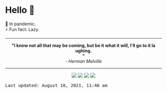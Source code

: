 # Hello 👋

🌱 In pandemic. <br> ⚡ Fun fact: Lazy.

<hr>
<div align="center"><b>"I know not all that may be coming, but be it what it will, I'll go to it la <br> ughing. <br> "</b><br><i> - Herman Melville</i></div>
<hr>

<p align="center">
	<img src="https://github-readme-stats.vercel.app/api?username=devblin&count_private=true&show_icons=true&hide_border=true&bg_color=00000000&text_color=3790D7&title_color=FF2D2D&icon_color=fb8c00&include_all_commits=true&custom_title=📙 Deepanshu Dhruw's Github Stats">
	<img src="https://github-readme-stats.vercel.app/api/top-langs/?username=devblin&layout=compact&hide=&langs_count=10&hide_border=true&bg_color=00000000&text_color=3790D7&title_color=FF2D2D&icon_color=fb8c00&custom_title=💻 Most Used Languages">
	<img src="https://github-readme-streak-stats.herokuapp.com?user=devblin&theme=dark&hide_border=true&background=00000000&stroke=FF2D2D&ring=FF2D2D&currStreakLabel=3790D7&dates=3790D7&currStreakNum=3790D7&sideNums=3790D7&sideLabels=3790D7">
	<img src="https://github-readme-stats.vercel.app/api/wakatime?username=devblin&layout=compact&theme=dark&hide_border=true&bg_color=00000000&text_color=3790D7&title_color=FF2D2D&custom_title=⏳ Wakatime Stats">
</p>

<kbd>Last updated: August 18, 2021, 11:46 am</kbd>